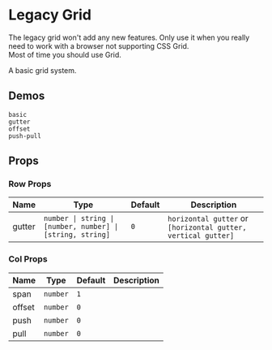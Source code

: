 # Legacy Grid

<!--single-column-->

<n-alert title="Caveat" type="warning" style="margin-bottom: 16px">
  The legacy grid won't add any new features. Only use it when you really need to work with a browser not supporting CSS Grid. <br /> Most of time you should use <n-a to="grid">Grid</n-a>.
</n-alert>

A basic grid system.

## Demos

```demo
basic
gutter
offset
push-pull
```

## Props

### Row Props

| Name | Type | Default | Description |
| --- | --- | --- | --- |
| gutter | `number \| string \| [number, number] \| [string, string]` | `0` | `horizontal gutter` or `[horizontal gutter, vertical gutter]` |

### Col Props

| Name   | Type     | Default | Description |
| ------ | -------- | ------- | ----------- |
| span   | `number` | `1`     |             |
| offset | `number` | `0`     |             |
| push   | `number` | `0`     |             |
| pull   | `number` | `0`     |             |
